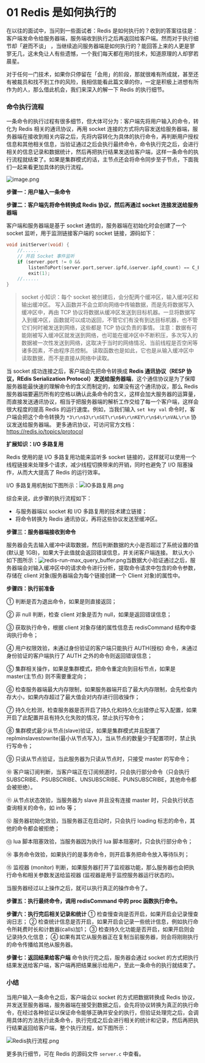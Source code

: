 # 01 Redis 是如何执行的

在以往的面试中，当问到一些面试者：Redis 是如何执行的？收到的答案往往是：客户端发命令给服务器端，服务端收到执行之后再返回给客户端。然而对于执行细节却「避而不谈」 ，当继续追问服务器端是如何执行的？能回答上来的人更是寥寥无几，这未免让人有些遗憾，一个我们每天都在用的技术，知道原理的人却寥若晨星。

对于任何一门技术，如果你只停留在「会用」的阶段，那就很难有所成就，甚至还有被裁员和找不到工作的风险，我相信能看此篇文章的你，一定是积极上进想有所作为的人，那么借此机会，我们来深入的解一下 Redis 的执行细节。

### 命令执行流程

一条命令的执行过程有很多细节，但大体可分为：客户端先将用户输入的命令，转化为 Redis 相关的通讯协议，再用 socket 连接的方式将内容发送给服务器端，服务器端在接收到相关内容之后，先将内容转化为具体的执行命令，再判断用户授权信息和其他相关信息，当验证通过之后会执行最终命令，命令执行完之后，会进行相关的信息记录和数据统计，然后再把执行结果发送给客户端，这样一条命令的执行流程就结束了。如果是集群模式的话，主节点还会将命令同步至子节点，下面我们一起来看更加具体的执行流程。

![image.png](images/2020-02-24-122545.png)

**步骤一：用户输入一条命令**

**步骤二：客户端先将命令转换成 Redis 协议，然后再通过 socket 连接发送给服务器端**

客户端和服务器端是基于 socket 通信的，服务器端在初始化时会创建了一个 socket 监听，用于监测链接客户端的 socket 链接，源码如下：

```c
void initServer(void) {
    //......
    // 开启 Socket 事件监听
    if (server.port != 0 &&
        listenToPort(server.port,server.ipfd,&server.ipfd_count) == C_ERR)
        exit(1);
    //......
}
```

> socket 小知识：每个 socket 被创建后，会分配两个缓冲区，输入缓冲区和输出缓冲区。 写入函数并不会立即向网络中传输数据，而是先将数据写入缓冲区中，再由 TCP 协议将数据从缓冲区发送到目标机器。一旦将数据写入到缓冲区，函数就可以成功返回，不管它们有没有到达目标机器，也不管它们何时被发送到网络，这些都是 TCP 协议负责的事情。 注意：数据有可能刚被写入缓冲区就发送到网络，也可能在缓冲区中不断积压，多次写入的数据被一次性发送到网络，这取决于当时的网络情况、当前线程是否空闲等诸多因素，不由程序员控制。 读取函数也是如此，它也是从输入缓冲区中读取数据，而不是直接从网络中读取。

当 socket 成功连接之后，客户端会先把命令转换成 **Redis 通讯协议（RESP 协议，REdis Serialization Protocol）发送给服务器端**，这个通信协议是为了保障服务器能最快速的理解命令的含义而制定的，如果没有这个通讯协议，那么 Redis 服务器端要遍历所有的空格以确认此条命令的含义，这样会加大服务器的运算量，而直接发送通讯协议，相当于把服务器端的解析工作交给了每一个客户端，这样会很大程度的提高 Redis 的运行速度。例如，当我们输入 `set key val` 命令时，客户端会把这个命令转换为 `*3\r\n$3\r\nSET\r\n$4\r\nKEY\r\n$4\r\nVAL\r\n` 协议发送给服务器端。 更多通讯协议，可访问官方文档：https://redis.io/topics/protocol

**扩展知识：I/O 多路复用**

Redis 使用的是 I/O 多路复用功能来监听多 socket 链接的，这样就可以使用一个线程链接来处理多个请求，减少线程切换带来的开销，同时也避免了 I/O 阻塞操作，从而大大提高了 Redis 的运行效率。

I/O 多路复用机制如下图所示：![IO多路复用.png](images/2020-02-24-122546.png)

综合来说，此步骤的执行流程如下：

- 与服务器端以 socket 和 I/O 多路复用的技术建立链接；
- 将命令转换为 Redis 通讯协议，再将这些协议发送至缓冲区。

**步骤三：服务器端接收到命令**

服务器会先去输入缓冲中读取数据，然后判断数据的大小是否超过了系统设置的值(默认是 1GB)，如果大于此值就会返回错误信息，并关闭客户端连接。 默认大小如下图所示：![redis-run-max_query_buffer.png](images/2020-02-24-122547.png)当数据大小验证通过之后，服务器端会对输入缓冲区中的请求命令进行分析，提取命令请求中包含的命令参数，存储在 client 对象(服务器端会为每个链接创建一个 Client 对象)的属性中。

**步骤四：执行前准备**

① 判断是否为退出命令，如果是则直接返回；

② 非 null 判断，检查 client 对象是否为 null，如果是返回错误信息；

③ 获取执行命令，根据 client 对象存储的属性信息去 redisCommand 结构中查询执行命令；

④ 用户权限效验，未通过身份验证的客户端只能执行 AUTH(授权) 命令，未通过身份验证的客户端执行了 AUTH 之外的命令则返回错误信息；

⑤ 集群相关操作，如果是集群模式，把命令重定向到目标节点，如果是 master(主节点) 则不需要重定向；

⑥ 检查服务器端最大内存限制，如果服务器端开启了最大内存限制，会先检查内存大小，如果内存超过了最大值会对内存进行回收操作；

⑦ 持久化检测，检查服务器是否开启了持久化和持久化出错停止写入配置，如果开启了此配置并且有持久化失败的情况，禁止执行写命令；

⑧ 集群模式最少从节点(slave)验证，如果是集群模式并且配置了 repl*min*slaves*to*write(最小从节点写入)，当从节点的数量少于配置项时，禁止执行写命令；

⑨ 只读从节点验证，当此服务器为只读从节点时，只接受 master 的写命令；

⑩ 客户端订阅判断，当客户端正在订阅频道时，只会执行部分命令（只会执行 SUBSCRIBE、PSUBSCRIBE、UNSUBSCRIBE、PUNSUBSCRIBE，其他命令都会被拒绝）。

⑪ 从节点状态效验，当服务器为 slave 并且没有连接 master 时，只会执行状态查询相关的命令，如 info 等；

⑫ 服务器初始化效验，当服务器正在启动时，只会执行 loading 标志的命令，其他的命令都会被拒绝；

⑬ lua 脚本阻塞效验，当服务器因为执行 lua 脚本阻塞时，只会执行部分命令；

⑭ 事务命令效验，如果执行的是事务命令，则开启事务把命令放入等待队列；

⑮ 监视器 (monitor) 判断，如果服务器打开了监视器功能，那么服务器也会把执行命令和相关参数发送给监视器 (监视器是用于监控服务器运行状态的)。

当服务器经过以上操作之后，就可以执行真正的操作命令了。

**步骤五：执行最终命令，调用 redisCommand 中的 proc 函数执行命令。**

**步骤六：执行完后相关记录和统计** ① 检查慢查询是否开启，如果开启会记录慢查询日志； ② 检查统计信息是否开启，如果开启会记录一些统计信息，例如执行命令所耗费时长和计数器(calls)加1； ③ 检查持久化功能是否开启，如果开启则会记录持久化信息； ④ 如果有其它从服务器正在复制当前服务器，则会将刚刚执行的命令传播给其他从服务器。

**步骤七：返回结果给客户端** 命令执行完之后，服务器会通过 socket 的方式把执行结果发送给客户端，客户端再把结果展示给用户，至此一条命令的执行就结束了。

### 小结

当用户输入一条命令之后，客户端会以 socket 的方式把数据转换成 Redis 协议，并发送至服务器端，服务器端在接受到数据之后，会先将协议转换为真正的执行命令，在经过各种验证以保证命令能够正确并安全的执行，但验证处理完之后，会调用具体的方法执行此条命令，执行完成之后会进行相关的统计和记录，然后再把执行结果返回给客户端，整个执行流程，如下图所示：

![Redis执行流程.png](images/2020-02-24-122548.png)

更多执行细节，可在 Redis 的源码文件 `server.c` 中查看。